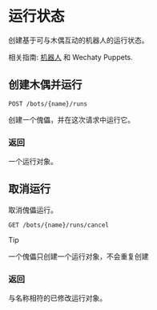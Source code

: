 # 运行状态

创建基于可与木偶互动的机器人的运行状态。

相关指南: [机器人](./bots.md) 和 Wechaty Puppets.

## 创建木偶并运行

`POST /bots/{name}/runs`

创建一个傀儡，并在这次请求中运行它。

### 返回

一个运行对象。

## 取消运行

取消傀儡运行。

`GET /bots/{name}/runs/cancel`

> [!TIP]
> 一个傀儡只创建一个运行对象，不会重复创建

### 返回

与名称相符的已修改运行对象。
